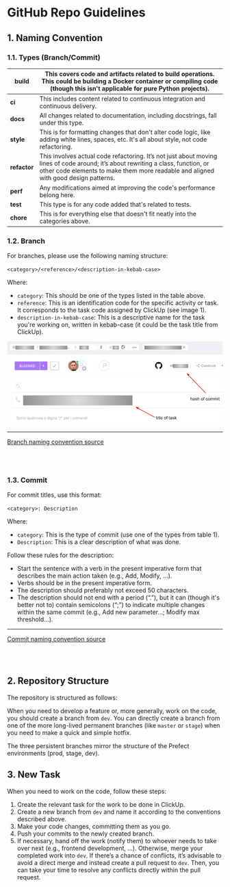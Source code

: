 # GitHub Repo Guidelines

## 1. Naming Convention

### 1.1. Types (Branch/Commit)

| **build** | This covers code and artifacts related to build operations. This could be building a Docker container or compiling code (though this isn't applicable for pure Python projects). |
| --- | --- |
| **ci** | This includes content related to continuous integration and continuous delivery. |
| **docs** | All changes related to documentation, including docstrings, fall under this type. |
| **style** | This is for formatting changes that don't alter code logic, like adding white lines, spaces, etc. It's all about style, not code refactoring. |
| **refactor** | This involves actual code refactoring. It’s not just about moving lines of code around; it’s about rewriting a class, function, or other code elements to make them more readable and aligned with good design patterns. |
| **perf** | Any modifications aimed at improving the code's performance belong here. |
| **test** | This type is for any code added that's related to tests. |
| **chore** | This is for everything else that doesn't fit neatly into the categories above. |

### 1.2. Branch

For branches, please use the following naming structure:

`<category>/<reference>/<description-in-kebab-case>`

Where:

- `category`: This should be one of the types listed in the table above.
- `reference`: This is an identification code for the specific activity or task. It corresponds to the task code assigned by ClickUp (see image 1).
- `description-in-kebab-case`: This is a descriptive name for the task you're working on, written in kebab-case (it could be the task title from ClickUp).

![task on Clickup](image.png)

---

[Branch naming convention source](https://dev.to/varbsan/a-simplified-convention-for-naming-branches-and-commits-in-git-il4#:~:text=Branch%20Naming%20Convention&text=A%20git%20branch%20should%20start,bugfix%20%2C%20hotfix%20%2C%20or%20test%20.&text=After%20the%20category%2C%20there%20should,%2C%20just%20add%20no%2Dref%20)

<br>
<br>

### 1.3. Commit

For commit titles, use this format:

`<category>: Description`

Where:

- `category`: This is the type of commit (use one of the types from table 1).
- `Description`: This is a clear description of what was done.

Follow these rules for the description:

- Start the sentence with a verb in the present imperative form that describes the main action taken (e.g., Add, Modify, …).
- Verbs should be in the present imperative form.
- The description should preferably not exceed 50 characters.
- The description should not end with a period (“.”), but it can (though it's better not to) contain semicolons (“;”) to indicate multiple changes within the same commit (e.g., Add new parameter…; Modify max threshold…).

---
[Commit naming convention source](https://www.conventionalcommits.org/en/v1.0.0/#summary)


<br>
<br>

## 2. Repository Structure

The repository is structured as follows:

When you need to develop a feature or, more generally, work on the code, you should create a branch from `dev`. You can directly create a branch from one of the more long-lived permanent branches (like `master` or `stage`) when you need to make a quick and simple hotfix.

The three persistent branches mirror the structure of the Prefect environments (prod, stage, dev).

## 3. New Task

When you need to work on the code, follow these steps:

1. Create the relevant task for the work to be done in ClickUp.
2. Create a new branch from `dev` and name it according to the conventions described above.
3. Make your code changes, committing them as you go.
4. Push your commits to the newly created branch.
5. If necessary, hand off the work (notify them) to whoever needs to take over next (e.g., frontend development, …). Otherwise, merge your completed work into `dev`. If there’s a chance of conflicts, it’s advisable to avoid a direct merge and instead create a pull request to `dev`. Then, you can take your time to resolve any conflicts directly within the pull request.